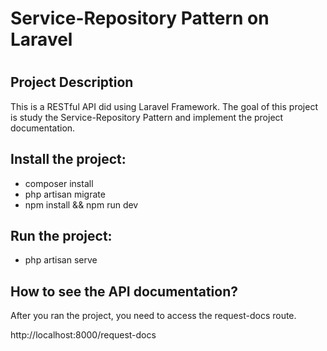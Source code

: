 <h1>Service-Repository Pattern on Laravel<h1>

<h2>Project Description</h2>
<p> 
This is a RESTful API did using Laravel Framework. The goal of this project is study the Service-Repository Pattern and implement the project documentation.
</p>

<h2>Install the project:</h2>
    <ul>
        <li>composer install</li>
        <li>php artisan migrate</li>
        <li>npm install && npm run dev</li>    
    </ul>

<h2>Run the project:</h2>
     <ul>
        <li>php artisan serve</li>    
    </ul>


<h2> How to see the API documentation?</h2>
<p> 
After you ran the project, you need to access the request-docs route.
</p>
<p>
http://localhost:8000/request-docs
</p>

